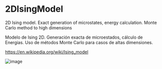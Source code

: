 # 2DIsingModel

2D Ising model. Exact generation of microstates, energy calculation. Monte Carlo method to high dimensions

Modelo de Ising 2D. Generación exacta de microestados, cálculo de Energias. Uso de métodos Monte Carlo  para casos de altas dimensiones.

https://en.wikipedia.org/wiki/Ising_model

![image](https://user-images.githubusercontent.com/46750355/59165500-30f33d00-8ae2-11e9-92c4-e31b64cf762f.png)
